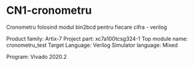 # CN1-cronometru
Cronometru folosind modul bin2bcd pentru fiecare cifra - verilog


Product family: Artix-7
Project part: xc7a100tcsg324-1
Top module name: cronometru_test
Target Language: Verilog
Simulator language: Mixed

Program: Vivado 2020.2
